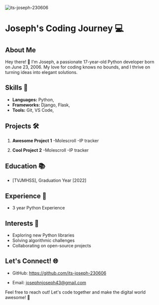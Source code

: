 <p align="left"> <img src="https://komarev.com/ghpvc/?username=its-joseph-230606&label=Profile%20views&color=0e75b6&style=flat" alt="its-joseph-230606" /> </p>

# Joseph's Coding Journey 💻

## About Me
Hey there! 👋 I'm Joseph, a passionate 17-year-old Python developer born on June 23, 2006. My love for coding knows no bounds, and I thrive on turning ideas into elegant solutions.

## Skills 🚀
- **Languages:** Python,
- **Frameworks:** Django, Flask,
- **Tools:** Git, VS Code,




## Projects 🛠️
1. **Awesome Project 1**
   -Molescroll
   -IP tracker

3. **Cool Project 2**
   -Molescroll
   -IP tracker

## Education 📚
- [TVJMHSS], Graduation Year [2022]

## Experience 💼
 - 3 year Python Experience

## Interests 🌟
- Exploring new Python libraries
- Solving algorithmic challenges
- Collaborating on open-source projects

## Let's Connect! 🌐
- GitHub: https://github.com/its-joseph-230606

- Email: josephnjoseph43@gmail.com

Feel free to reach out! Let's code together and make the digital world awesome! 💖




<!--
**its-joseph-230606/its-joseph-230606** is a ✨ _special_ ✨ repository because its `README.md` (this file) appears on your GitHub profile.

Here are some ideas to get you started:

-->
